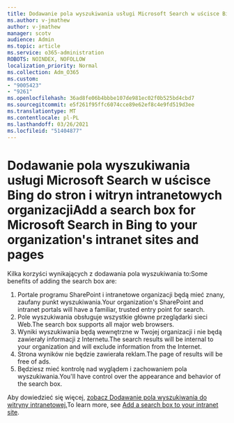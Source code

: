 ```yaml
---
title: Dodawanie pola wyszukiwania usługi Microsoft Search w uścisce Bing do stron i witryn intranetowych organizacji
ms.author: v-jmathew
author: v-jmathew
manager: scotv
audience: Admin
ms.topic: article
ms.service: o365-administration
ROBOTS: NOINDEX, NOFOLLOW
localization_priority: Normal
ms.collection: Adm_O365
ms.custom:
- "9005423"
- "9261"
ms.openlocfilehash: 36ad8fe06b4bbbe107de981ec02f0b525bd4cbd7
ms.sourcegitcommit: e5f261f95ffc6074cce89e62ef8c4e9fd519d3ee
ms.translationtype: MT
ms.contentlocale: pl-PL
ms.lasthandoff: 03/26/2021
ms.locfileid: "51404877"
---
```

# <a name="add-a-search-box-for-microsoft-search-in-bing-to-your-organizations-intranet-sites-and-pages"></a><span data-ttu-id="29956-102">Dodawanie pola wyszukiwania usługi Microsoft Search w uścisce Bing do stron i witryn intranetowych organizacji</span><span class="sxs-lookup"><span data-stu-id="29956-102">Add a search box for Microsoft Search in Bing to your organization's intranet sites and pages</span></span>

<span data-ttu-id="29956-103">Kilka korzyści wynikających z dodawania pola wyszukiwania to:</span><span class="sxs-lookup"><span data-stu-id="29956-103">Some benefits of adding the search box are:</span></span>

1. <span data-ttu-id="29956-104">Portale programu SharePoint i intranetowe organizacji będą mieć znany, zaufany punkt wyszukiwania.</span><span class="sxs-lookup"><span data-stu-id="29956-104">Your organization's SharePoint and intranet portals will have a familiar, trusted entry point for search.</span></span>
2. <span data-ttu-id="29956-105">Pole wyszukiwania obsługuje wszystkie główne przeglądarki sieci Web.</span><span class="sxs-lookup"><span data-stu-id="29956-105">The search box supports all major web browsers.</span></span>
3. <span data-ttu-id="29956-106">Wyniki wyszukiwania będą wewnętrzne w Twojej organizacji i nie będą zawierały informacji z Internetu.</span><span class="sxs-lookup"><span data-stu-id="29956-106">The search results will be internal to your organization and will exclude information from the Internet.</span></span>
4. <span data-ttu-id="29956-107">Strona wyników nie będzie zawierała reklam.</span><span class="sxs-lookup"><span data-stu-id="29956-107">The page of results will be free of ads.</span></span>
5. <span data-ttu-id="29956-108">Będziesz mieć kontrolę nad wyglądem i zachowaniem pola wyszukiwania.</span><span class="sxs-lookup"><span data-stu-id="29956-108">You'll have control over the appearance and behavior of the search box.</span></span>

<span data-ttu-id="29956-109">Aby dowiedzieć się więcej, [zobacz Dodawanie pola wyszukiwania do witryny intranetowej.](https://go.microsoft.com/fwlink/?linkid=2151387)</span><span class="sxs-lookup"><span data-stu-id="29956-109">To learn more, see [Add a search box to your intranet site](https://go.microsoft.com/fwlink/?linkid=2151387).</span></span>
